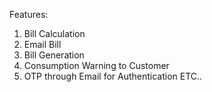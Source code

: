 Features:
1. Bill Calculation
2. Email Bill
3. Bill Generation
4. Consumption Warning to Customer
5. OTP through Email for Authentication
   ETC..

